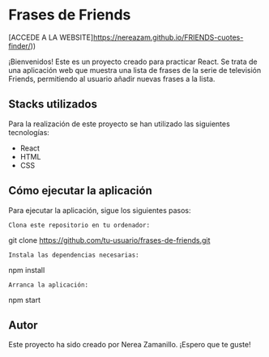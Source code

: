 # Frases de Friends

[ACCEDE A LA WEBSITE]https://nereazam.github.io/FRIENDS-cuotes-finder/))


¡Bienvenidos! Este es un proyecto creado para practicar React. Se trata de una aplicación web que muestra una lista de frases de la serie de televisión Friends, permitiendo al usuario añadir nuevas frases a la lista.

## Stacks utilizados

Para la realización de este proyecto se han utilizado las siguientes tecnologías:

- React
- HTML
- CSS

## Cómo ejecutar la aplicación


Para ejecutar la aplicación, sigue los siguientes pasos:

    Clona este repositorio en tu ordenador:


git clone https://github.com/tu-usuario/frases-de-friends.git

    Instala las dependencias necesarias:


npm install

    Arranca la aplicación:


npm start


## Autor

Este proyecto ha sido creado por Nerea Zamanillo. ¡Espero que te guste!

